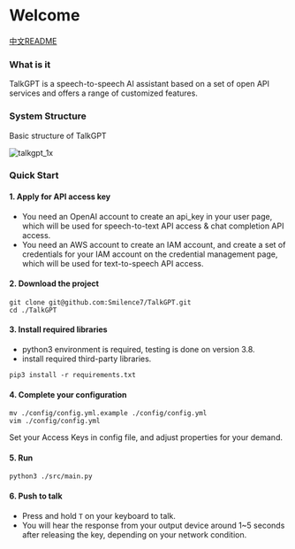 # Welcome

[中文README](https://github.com/Smilence7/TalkGPT/blob/main/README.zh-CN.md)

### What is it

TalkGPT is a speech-to-speech AI assistant based on a set of open API services and offers a range of customized features.

### System Structure

Basic structure of TalkGPT


![talkgpt_1x](https://user-images.githubusercontent.com/12277570/233575831-0a669fda-a4e9-40b7-a4e8-98ecc437bfa0.png)


### Quick Start

#### 1. Apply for API access key
- You need an OpenAI account to create an api_key in your user page, which will be used for speech-to-text API access & chat completion API access.
- You need an AWS account to create an IAM account, and create a set of credentials for your IAM account on the credential management page, which will be used for text-to-speech API access.

#### 2. Download the project
```shell
git clone git@github.com:Smilence7/TalkGPT.git
cd ./TalkGPT
```

#### 3. Install required libraries  
- python3 environment is required, testing is done on version 3.8.
- install required third-party libraries. 
```shell
pip3 install -r requirements.txt
```

#### 4. Complete your configuration
```shell
mv ./config/config.yml.example ./config/config.yml
vim ./config/config.yml
```
Set your Access Keys in config file, and adjust properties for your demand.

#### 5. Run  
```shell
python3 ./src/main.py
```

#### 6. Push to talk
- Press and hold `T` on your keyboard to talk.  
- You will hear the response from your output device around 1~5 seconds after releasing the key, depending on your network condition.

